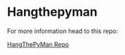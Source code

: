 # Hangthepyman

For more information head to this repo:

[HangThePyMan Repo](https://github.com/Gerile3/HangThePyMan)
